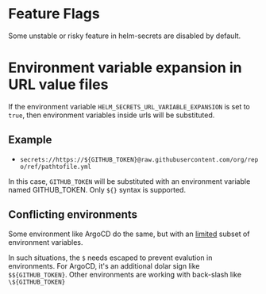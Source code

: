 # Feature Flags

Some unstable or risky feature in helm-secrets are disabled by default.

# Environment variable expansion in URL value files

If the environment variable `HELM_SECRETS_URL_VARIABLE_EXPANSION` is set to `true`, then environment variables inside urls will be substituted.

## Example

- `secrets://https://${GITHUB_TOKEN}@raw.githubusercontent.com/org/repo/ref/pathtofile.yml`

In this case, `GITHUB_TOKEN` will be substituted with an environment variable named GITHUB_TOKEN. Only `${}` syntax is supported.

## Conflicting environments

Some environment like ArgoCD do the same, but with an [limited](https://argo-cd.readthedocs.io/en/stable/user-guide/build-environment/) subset of environment variables. 

In such situations, the `$` needs escaped to prevent evalution in environments. For ArgoCD, it's an additional dolar sign like `$${GITHUB_TOKEN}`. Other environments are working with back-slash like `\${GITHUB_TOKEN}`
